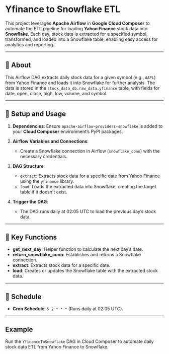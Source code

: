 # Yfinance to Snowflake ETL

This project leverages **Apache Airflow** in **Google Cloud Composer** to automate the ETL pipeline for loading **Yahoo Finance** stock data into **Snowflake**. Each day, stock data is extracted for a specified symbol, transformed, and loaded into a Snowflake table, enabling easy access for analytics and reporting.

---

## 📖 About

This Airflow DAG extracts daily stock data for a given symbol (e.g., `AAPL`) from Yahoo Finance and loads it into Snowflake for further analysis. The data is stored in the `stock_data_db.raw_data.yfinance` table, with fields for date, open, close, high, low, volume, and symbol.

---

## 🚀 Setup and Usage

1. **Dependencies**: Ensure `apache-airflow-providers-snowflake` is added to your **Cloud Composer** environment’s PyPI packages.

2. **Airflow Variables and Connections**:
   - Create a Snowflake connection in Airflow (`snowflake_conn`) with the necessary credentials.

3. **DAG Structure**:
   - `extract`: Extracts stock data for a specific date from Yahoo Finance using the `yfinance` library.
   - `load`: Loads the extracted data into Snowflake, creating the target table if it doesn't exist.

4. **Trigger the DAG**: 
   - The DAG runs daily at 02:05 UTC to load the previous day’s stock data.

---

## 🔧 Key Functions

- **get_next_day**: Helper function to calculate the next day’s date.
- **return_snowflake_conn**: Establishes and returns a Snowflake connection.
- **extract**: Extracts stock data for a specific date.
- **load**: Creates or updates the Snowflake table with the extracted stock data.

---

## 📅 Schedule

- **Cron Schedule**: `5 2 * * *` (Runs daily at 02:05 UTC).

---

## Example

Run the `YfinanceToSnowflake` DAG in Cloud Composer to automate daily stock data ETL from Yahoo Finance to Snowflake.
